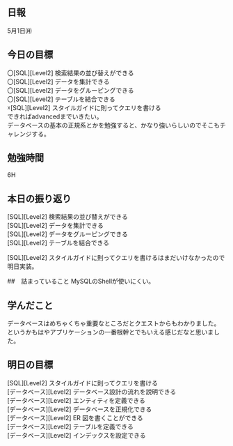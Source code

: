 ## 日報
5月1日㈪

## 今日の目標
〇[SQL][Level2] 検索結果の並び替えができる  
〇[SQL][Level2] データを集計できる  
〇[SQL][Level2] データをグルーピングできる  
〇[SQL][Level2] テーブルを結合できる  
☓[SQL][Level2] スタイルガイドに則ってクエリを書ける  
できればadvancedまでいきたい。  
データベースの基本の正規系とかを勉強すると、かなり強いらしいのでそこもチャレンジする。

## 勉強時間
6H

## 本日の振り返り
[SQL][Level2] 検索結果の並び替えができる  
[SQL][Level2] データを集計できる  
[SQL][Level2] データをグルーピングできる  
[SQL][Level2] テーブルを結合できる  

[SQL][Level2] スタイルガイドに則ってクエリを書けるはまだいけなかったので明日実装。

##　詰まっていること
MySQLのShellが使いにくい。

## 学んだこと
データベースはめちゃくちゃ重要なところだとクエストからもわかりました。  
というかもはやアプリケーションの一番根幹とでもいえる感じだなと思いました。  

## 明日の目標
[SQL][Level2] スタイルガイドに則ってクエリを書ける  
[データベース][Level2] データベース設計の流れを説明できる  
[データベース][Level2] エンティティを定義できる  
[データベース][Level2] データベースを正規化できる  
[データベース][Level2] ER 図を書くことができる  
[データベース][Level2] テーブルを定義できる  
[データベース][Level2] インデックスを設定できる  


